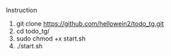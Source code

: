 Instruction

1. git clone https://github.com/hellowein2/todo_tg.git
2. cd todo_tg/
3. sudo chmod +x start.sh
4. ./start.sh
